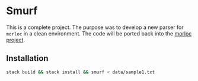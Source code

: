 # Smurf

This is a complete project. The purpose was to develop a new parser for
`morloc` in a clean environment. The code will be ported back into the [morloc
project](https://github.com/arendsee/morloc).

## Installation

``` sh
stack build && stack install && smurf < data/sample1.txt
```
